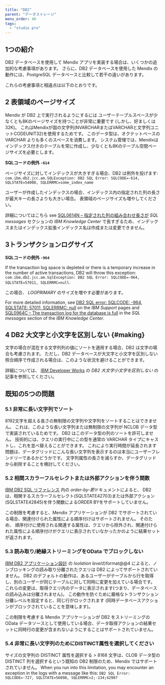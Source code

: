```yaml
---
title: "DB2"
parent: "データストレージ"
menu_order: 40
tags:
  - "studio pro"
---
```


## 1つの紹介

DB2 データベースを使用して Mendix アプリを実装する場合は、いくつかの追加的な考慮事項があります。 さらに、DB2 データベースを使用した Mendix の動作には、PostgreSQL データベースと比較して若干の違いがあります。

これらの考慮事項と相違点は以下のとおりです。

## 2 表領域のページサイズ

Mendix が DB2 上で実行されるようにするには ユーザーテーブルスペースが少なくとも8Kのページサイズを持つことが非常に重要です (しかし、好ましくは32K)。 これはMendixが国の文字列(NVARCHARまたはVARCHARと文字列ユニットCODEUNIT32)を使用するためです。 このデータ型は、オクテットベースの VARCHAR よりも多くのスペースを消費します。 システム管理では、Mendixはインデックス付きのテーブルを常に作成し、少なくとも8Kのテーブル空間ページサイズを必要とします。

**SQLコードの例外 `-614`**

ページサイズに対してインデックスが大きすぎる場合、DB2 は例外を投げます: `com.ibm.db2.jcc.am.SQLException: DB2 SQL Error: SQLCODE=-614, SQLSTATE=54008, SQLERRMC=some_index_name`

ユーザーが作成したインデックスの場合、インデックス内の指定された列の長さが最大キーの長さよりも大きい場合。 表領域のページサイズも増やしてください。

詳細についてはこちら see [SQL0614N – 指定された列の組み合わせ長さが](https://www.ibm.com/support/knowledgecenter/SSEPGG_11.1.0/com.ibm.db2.luw.messages.sql.doc/doc/msql00614n.html) *SQL messages* セクションの *IBM Knowledge Center* で長すぎるため、インデックスまたはインデックス拡張インデックス名は作成または変更できません。

## 3トランザクションログサイズ

**SQLコードの例外 `-964`**

If the transaction log space is depleted or there is a temporary increase in the number of active transactions, DB2 will throw this exception: `com.ibm.db2.jcc.am.SqlException: DB2 SQL Error: SQLCODE=-964, SQLSTATE=57011, SQLERRMC=null`.

この場合、 *LOGPRIMARY* のサイズを増やす必要があります。

For more detailed information, see [DB2 SQL error: SQLCODE: -964, SQLSTATE: 57011, SQLERRMC: null](http://www-01.ibm.com/support/docview.wss?uid=swg21298630) on the *IBM Support* pages and [SQL0964C – The transaction log for the database is full](http://www.ibm.com/support/knowledgecenter/SSEPGG_11.1.0/com.ibm.db2.luw.messages.sql.doc/doc/msql00964c.html) in the *SQL messages* section of the *IBM Knowledge Center*.

## 4 DB2 大文字と小文字を区別しない {#making}

文字の場合が混在する文字列列の値にソートを適用する場合、DB2 は文字の場合も考慮されます。 ただし、DB2 データベースが大文字と小文字を区別しない照合順序で作成される場合は、このような状況を避けることができます。

詳細については、 [IBM Developer Works](http://www.ibm.com/developerworks/data/library/techarticle/0203adamache/0203adamache.html) の *DB2 大文字小文字を区別しない* の記事を参照してください。

## 既知の5つの問題

### 5.1 非常に長い文字列でソート

8192文字を超える長さの無制限の文字列や文字列をソートすることはできません。 これは、このような長い文字列または無制限の文字列が NCLOB データ型で実装されているためです。 DB2 はこのデータ型の列のソートを許可しません。 技術的には、クエリの実行中にこの型を通常の VARCHAR タイプにキャストし、これを並べ替えることができます。 これにより実行時間が延長されます 問題は、データグリッドにこんな長い文字列を表示するのは本当にユーザーフレンドリーであるかどうかです。 文字列属性の長さを減らすか、データグリッドから削除することを検討してください。

### 5.2 相関スカラーフルセレクトまたは外部アクションを伴う関数

[IBM DB2 SQL リファレンス](https://www.ibm.com/support/knowledgecenter/SS6NHC/com.ibm.swg.im.dashdb.sql.ref.doc/doc/r0059211.html) 内の *order-by-節*ドキュメントによると、 DB2 は、相関するスカラーフルセレクト(SQLSTATE42703)または外部アクション(SQLSTATE42845)を伴う関数によるORDER BYをサポートしていません。

この制限を考慮すると、Mendix アプリケーションが DB2 でサポートされている場合、関連付けられた属性による順序付けはサポートされません。 そのため、 順序付けに使用される関連する属性は、クエリから除外され、関連付けられた属性による順序付けがクエリに表示されていなかったかのように結果セットが返されます。

### 5.3 読み取り/絶縁ストリーミングをOData でブロックしない

[IBM DB2 アプリケーション設計](https://www.ibm.com/support/knowledgecenter/SSEPGG_11.1.0/com.ibm.db2.luw.admin.perf.doc/doc/c0004121.html) の *Isolation level*のformat@@4 によると、ノンブロッキングの読み取り分離されたクエリは DB2 によってサポートされていません。 DB2 のデフォルトの動作は、あるユーザーがテーブルから行を取得し、別のユーザーが同じテーブルに対して同時に変更を加えている場合です。 これらの変更は、取得クエリ内のデータに表示されます(つまり、データベースの読み込みは分離されません)。 この動作を防ぐために厳格なトランザクション分離レベルを設定すると、同じ行がロックされます (同時データベースアクションがブロックされていることを意味します)。

この制限を考慮する Mendix アプリケーションが DB2 をストリーミングの OData データソースとして使用している場合、データ取得アクションの結果セットに同時行の変更が含まれないようにすることはサポートされていません。

### 5.4 非常に長い文字列のためにDISTINCT属性を選択してください

サイズの文字列の DISTINCT 属性を選択する > 8168 文字は、CLOB データ型の DISTINCT 列を選択するという既知の DB2 制限のため、Mendix ではサポートされていません。 When you run into this limitation, you may encounter an exception in the logs with a message like this: `DB2 SQL Error: SQLCODE=-727, SQLSTATE=56098, SQLERRMC=2;-134;42907`
